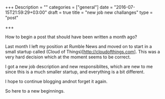 +++
Description = ""
categories = ["general"]
date = "2016-07-15T21:59:29+03:00"
draft = true
title = "new job new challanges"
type = "post"

+++

How to begin a post that should have been written a month ago?

Last month I left my position at Rumble News and moved on to start in a small startup called (Cloud of Things)[http://cloudofthings.com]. This was a very hard decision which at the moment seems to be correct.

I got a new job description and new responsiblites, which are new to me since this is a much smaller startup, and everything is a bit different.

I hope to continue blogging andnot forget it again.


So here to a new beginnings.



